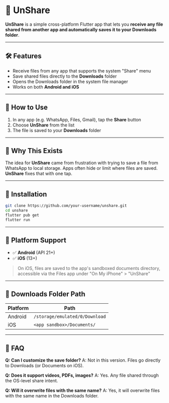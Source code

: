# 📂 UnShare

**UnShare** is a simple cross-platform Flutter app that lets you **receive any file shared from
another app and automatically saves it to your Downloads folder**.

---

## 🛠 Features

* Receive files from any app that supports the system "Share" menu
* Save shared files directly to the **Downloads** folder
* Opens the Downloads folder in the system file manager
* Works on both **Android and iOS**

---

## 🚀 How to Use

1. In any app (e.g. WhatsApp, Files, Gmail), tap the **Share** button
2. Choose **UnShare** from the list
3. The file is saved to your **Downloads** folder

---

## 🚫 Why This Exists

The idea for **UnShare** came from frustration with trying to save a file from WhatsApp to local
storage. Apps often hide or limit where files are saved. **UnShare** fixes that with one tap.

---

## 📂 Installation

```bash
git clone https://github.com/your-username/unshare.git
cd unshare
flutter pub get
flutter run
```

---

## 📲 Platform Support

* ✅ **Android** (API 21+)
* ✅ **iOS** (13+)

> On iOS, files are saved to the app's sandboxed documents directory, accessible via the Files app
> under "On My iPhone" > "UnShare"

---

## 📁 Downloads Folder Path

| Platform | Path                           |
|----------|--------------------------------|
| Android  | `/storage/emulated/0/Download` |
| iOS      | `<app sandbox>/Documents/`     |

---

## 🤔 FAQ

**Q: Can I customize the save folder?**
A: Not in this version. Files go directly to Downloads (or Documents on iOS).

**Q: Does it support videos, PDFs, images?**
A: Yes. Any file shared through the OS-level share intent.

**Q: Will it overwrite files with the same name?**
A: Yes, it will overwrite files with the same name in the Downloads folder.

